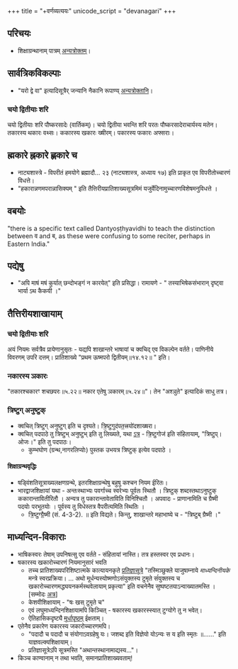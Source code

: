 +++
title = "+वर्णव्यत्ययः"
unicode_script = "devanagari"
+++

## परिचयः
- शिक्षाग्रन्थानाम् पात्रम् [अन्यत्रोक्तम्](../shixaa/uchchAraNa-parivartanam/)।

## सार्वत्रिकविकल्पाः
- "यरो द्वे वा" इत्यादिसूत्रैर् जन्यानि नैकानि रूपाण्य् [अन्यत्रोक्तानि](yaro_dve)।

### चयो द्वितीयाः शरि
चयो द्वितीयाः शरि पौष्करसादेः (वार्तिकम्)। चयो द्वितीया भवन्ति शरि परतः पौष्करसादेराचार्यस्य मतेन। तकारस्य थकारः वथ्सः। ककारस्य खकारः ख्षीरम्। पकारस्य फकारः अफ्सराः। 

## ह्मकारे ह्नकारे ह्णकारे च
- नाट्यशास्त्रे - विपरीतं हमयोगे ब्रह्मादौ… २३ (नाट्यशास्त्र, अध्याय १७) इति प्राकृत एव विपरीतोच्चारणं विधत्ते।
- "हकारान्नणमपरान्नासिक्यम् " इति तैत्तिरीयप्रातिशाख्यसूत्रमिमं यजुर्वेदिनामुच्चारणविशेषमनुविधत्ते ।

## वबयोः
"there is a specific text called Dantyoṣṭhyavidhi to teach the distinction between व and ब, as these were confusing to some reciter, perhaps in Eastern India."

## पद्येषु
- "अपि माषं मषं कुर्यात् छन्दोभङ्गं न कारयेत्" इति प्रसिद्धा। रामायणे - " तस्याभिषेकसंभारान् दृष्ट्वा भार्या ऽथ कैकयी ।"

## तैत्तिरीयशाखायाम्
### चयो द्वितीयाः शरि
अयं नियमः सर्वत्रैव प्रायेणानुसृतः - यद्यपि शाखान्तरे भाषायां च क्वचिद् एव विकल्पेन वर्तते। पाणिनीये विवरणम् उपरि दत्तम्। प्रातिशाख्ये "प्रथम ऊष्मपरो द्वितीयम्॥१४.१२॥ " इति।

### नकारस्य ञकारः
"तकारश्चकारꣳ शचछपरः॥५.२२॥ नकार एतेषु ञकारम्॥५.२४॥"। तेन "अश्ञुते" इत्यादिकं साधु तत्र। 

### त्रिष्टुग् अनुष्टुक्
- क्वचित् त्रिष्टुग् अनुष्टुग् इति च दृश्यते।  त्रि॒ष्टुगुद॑पत॒त्त्रयो॑दशाख्षरा।
- क्वचित् पदपाठे तु त्रिष्टुभ् अनुष्टुभ् इति तु लिख्यते, यथा [ऽत्र](https://archive.org/details/taittiriyasamhitavolume1114commentaryofbhattabhaskaramahadevashastria.universityofmysore_202003_31_A/page/n175/mode/2up) -  त्रि॒ष्टुगोज॑ इति संहितायाम्, "त्रिष्टुप्। ओजः।" इति तु पदपाठः। 
  - कुम्भघोण (ग्रन्थ,नागरलिप्योः) पुस्तक उभयत्र त्रिष्टुक् इत्येव पदपाठे । 


#### शिक्षाग्रन्थवृद्धिः
- षड्विंशतिसूत्राख्यलक्षणग्रन्थे, इतरशिक्षाग्रन्थेषु बहुषु कश्चन नियम ईरितः।
- भारद्वाजशिक्षायां यथा - अन्तःस्थाभ्यः पवर्गाच्च स्वरेभ्यः पूर्वतः स्थितौ । त्रिष्टुक् शब्दस्तथाऽनुष्टुक् ककारान्तावितीरितौ । अन्यत्र तु पकारान्तावेताविति विनिश्चितौ । अपवादः -  प्राणानामिति च ग्रैष्मी पदयोः परभूतयोः । पूर्वस्य तु विधेस्तत्र वैपरीत्यमिति स्थितिः ।
  - त्रि॒ष्टुग्ग्रै॒ष्मी (सं. 4-3-2). ॥ इति विद्यते। किन्तु, शाखान्तरे महाभाष्ये च - "त्रिष्टुब् ग्रैष्मी ।"

## माध्यन्दिन-विकाराः
- भाषिकस्वरः तेषाम् उपनिषत्सु एव वर्तते \- संहितायां नास्ति। तत्र हस्तस्वर एव प्रधानः।
- षकारस्य खकारोच्चारणं नियमानुसारं भवति
    - तच्च प्रातिशाख्यपरिशिष्टात्मके कात्यायनकृते [प्रतिज्ञासूत्रे](http://vedicreserve.mum.edu/shiksha/pratijna_sutram.pdf) "तस्मिञ्छुक्ले याजुषाम्नाये _माध्यन्दिनीयके_ मन्त्रे स्वरप्रक्रिया। ... अथो मूर्धन्यस्योष्मणोऽसंयुक्तस्य टुमृते संंयुक्तस्य च खकारोच्चारणमद्ध्ययनकर्मस्थवेलायाम् प्रकृत्या" इति वचनेनैव सुष्पष्टतयाऽन्वाख्यातमस्ति । \[सम्मोदः [अत्र](https://twitter.com/sammodacharya/status/953073357037031424)\]
    - केशवीशिक्षायाम् - "षः खस् टुमृते च"
    - एवं लघुमाध्यन्दिनशिक्षायामपि किञ्चित् - षकारस्य खकारस्स्यात् टुग्योगे तु न भवेत्।
    - ऐतिहासिकदृष्ट्यै [मूर्धापृष्ठम्](../mUrdhA/) ईक्षताम्।
- एतेनैव प्रकारेण यकारस्य जकारोच्चारणमपि।
    - "पदादौ च पदादौ च संयोगाऽवग्रहेषु यः। जशब्द इति विज्ञेयो योऽन्यः स य इति स्मृतः ॥......" इति याज्ञवल्क्यशिक्षायाम्।
    - प्रतिज्ञासूत्रेऽपि सूत्रमस्ति "अथान्तस्थानामाद्यस्य..."।
- किञ्च काण्वानाम् न तथा भवति, समानप्रातिशाख्यवताम्!  
